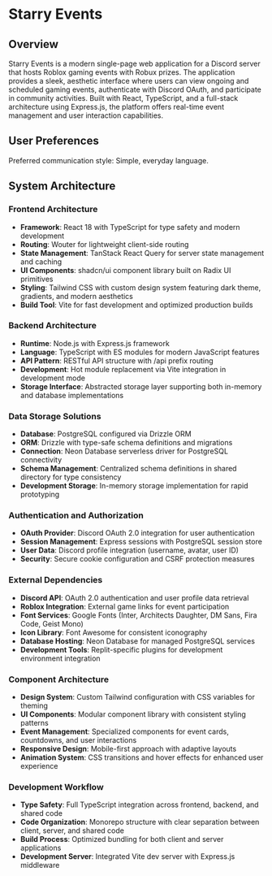 # Starry Events

## Overview

Starry Events is a modern single-page web application for a Discord server that hosts Roblox gaming events with Robux prizes. The application provides a sleek, aesthetic interface where users can view ongoing and scheduled gaming events, authenticate with Discord OAuth, and participate in community activities. Built with React, TypeScript, and a full-stack architecture using Express.js, the platform offers real-time event management and user interaction capabilities.

## User Preferences

Preferred communication style: Simple, everyday language.

## System Architecture

### Frontend Architecture
- **Framework**: React 18 with TypeScript for type safety and modern development
- **Routing**: Wouter for lightweight client-side routing
- **State Management**: TanStack React Query for server state management and caching
- **UI Components**: shadcn/ui component library built on Radix UI primitives
- **Styling**: Tailwind CSS with custom design system featuring dark theme, gradients, and modern aesthetics
- **Build Tool**: Vite for fast development and optimized production builds

### Backend Architecture
- **Runtime**: Node.js with Express.js framework
- **Language**: TypeScript with ES modules for modern JavaScript features
- **API Pattern**: RESTful API structure with /api prefix routing
- **Development**: Hot module replacement via Vite integration in development mode
- **Storage Interface**: Abstracted storage layer supporting both in-memory and database implementations

### Data Storage Solutions
- **Database**: PostgreSQL configured via Drizzle ORM
- **ORM**: Drizzle with type-safe schema definitions and migrations
- **Connection**: Neon Database serverless driver for PostgreSQL connectivity
- **Schema Management**: Centralized schema definitions in shared directory for type consistency
- **Development Storage**: In-memory storage implementation for rapid prototyping

### Authentication and Authorization
- **OAuth Provider**: Discord OAuth 2.0 integration for user authentication
- **Session Management**: Express sessions with PostgreSQL session store
- **User Data**: Discord profile integration (username, avatar, user ID)
- **Security**: Secure cookie configuration and CSRF protection measures

### External Dependencies
- **Discord API**: OAuth 2.0 authentication and user profile data retrieval
- **Roblox Integration**: External game links for event participation
- **Font Services**: Google Fonts (Inter, Architects Daughter, DM Sans, Fira Code, Geist Mono)
- **Icon Library**: Font Awesome for consistent iconography
- **Database Hosting**: Neon Database for managed PostgreSQL services
- **Development Tools**: Replit-specific plugins for development environment integration

### Component Architecture
- **Design System**: Custom Tailwind configuration with CSS variables for theming
- **UI Components**: Modular component library with consistent styling patterns
- **Event Management**: Specialized components for event cards, countdowns, and user interactions
- **Responsive Design**: Mobile-first approach with adaptive layouts
- **Animation System**: CSS transitions and hover effects for enhanced user experience

### Development Workflow
- **Type Safety**: Full TypeScript integration across frontend, backend, and shared code
- **Code Organization**: Monorepo structure with clear separation between client, server, and shared code
- **Build Process**: Optimized bundling for both client and server applications
- **Development Server**: Integrated Vite dev server with Express.js middleware